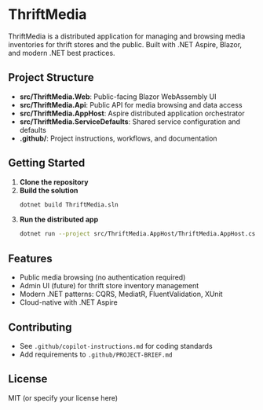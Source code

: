 # ThriftMedia

ThriftMedia is a distributed application for managing and browsing media inventories for thrift stores and the public. Built with .NET Aspire, Blazor, and modern .NET best practices.

## Project Structure

- **src/ThriftMedia.Web**: Public-facing Blazor WebAssembly UI
- **src/ThriftMedia.Api**: Public API for media browsing and data access
- **src/ThriftMedia.AppHost**: Aspire distributed application orchestrator
- **src/ThriftMedia.ServiceDefaults**: Shared service configuration and defaults
- **.github/**: Project instructions, workflows, and documentation

## Getting Started

1. **Clone the repository**
2. **Build the solution**
   ```sh
   dotnet build ThriftMedia.sln
   ```
3. **Run the distributed app**
   ```sh
   dotnet run --project src/ThriftMedia.AppHost/ThriftMedia.AppHost.csproj
   ```

## Features
- Public media browsing (no authentication required)
- Admin UI (future) for thrift store inventory management
- Modern .NET patterns: CQRS, MediatR, FluentValidation, XUnit
- Cloud-native with .NET Aspire

## Contributing
- See `.github/copilot-instructions.md` for coding standards
- Add requirements to `.github/PROJECT-BRIEF.md`

## License
MIT (or specify your license here)
